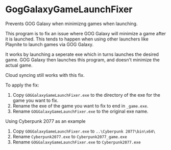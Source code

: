 # GogGalaxyGameLaunchFixer
 Prevents GOG Galaxy when minimizng games when launching.

This program is to fix an issue where GOG Galaxy will minimize a game after it is launched. This tends to happen when using other launchers like Playnite to launch games via GOG Galaxy.

It works by launching a seperate exe which in turns launches the desired game. GOG Galaxy then launches this program, and doesn't minimize the actual game.

Cloud syncing still works with this fix.

To apply the fix:

1. Copy `GOGGalaxyGameLaunchFixer.exe` to the directory of the exe for the game you want to fix.
2. Rename the exe of the game you want to fix to end in `_game.exe`. 
3. Rename `GOGGalaxyGameLaunchFixer.exe` to the original exe name.

Using Cyberpunk 2077 as an example

1. Copy `GOGGalaxyGameLaunchFixer.exe` to `..\Cyberpunk 2077\bin\x64\`
2. Rename `Cyberpunk2077.exe` to `Cyberpunk2077_game.exe`
3. Rename `GOGGalaxyGameLaunchFixer.exe` to `Cyberpunk2077.exe`
